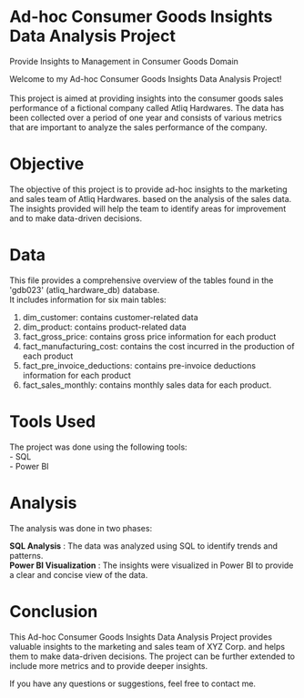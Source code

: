 # Ad-hoc Consumer Goods Insights Data Analysis Project
Provide Insights to Management in Consumer Goods Domain

Welcome to my Ad-hoc Consumer Goods Insights Data Analysis Project! <br>
<br>
This project is aimed at providing insights into the consumer goods sales performance of a fictional company called Atliq Hardwares. The data has been collected over a period of one year and consists of various metrics that are important to analyze the sales performance of the company.

<h1> Objective </h1>  
The objective of this project is to provide ad-hoc insights to the marketing and sales team of Atliq Hardwares. based on the analysis of the sales data. The insights provided will help the team to identify areas for improvement and to make data-driven decisions.

<h1> Data </h1> 
This file provides a comprehensive overview of the tables found in the 'gdb023' (atliq_hardware_db) database. <br>
It includes information for six main tables:<br>

1. dim_customer: contains customer-related data
2. dim_product: contains product-related data
3. fact_gross_price: contains gross price information for each product
4. fact_manufacturing_cost: contains the cost incurred in the production of each product
5. fact_pre_invoice_deductions: contains pre-invoice deductions information for each product
6. fact_sales_monthly: contains monthly sales data for each product.

<h1> Tools Used </h1> 
The project was done using the following tools:<br>
- SQL<br>
- Power BI<br>

<h1> Analysis </h1>
The analysis was done in two phases:<br>

**SQL Analysis** : The data was analyzed using SQL to identify trends and patterns.<br>
**Power BI Visualization** : The insights were visualized in Power BI to provide a clear and concise view of the data.

<h1> Conclusion </h1>
This Ad-hoc Consumer Goods Insights Data Analysis Project provides valuable insights to the marketing and sales team of XYZ Corp. and helps them to make data-driven decisions. The project can be further extended to include more metrics and to provide deeper insights.

If you have any questions or suggestions, feel free to contact me.

